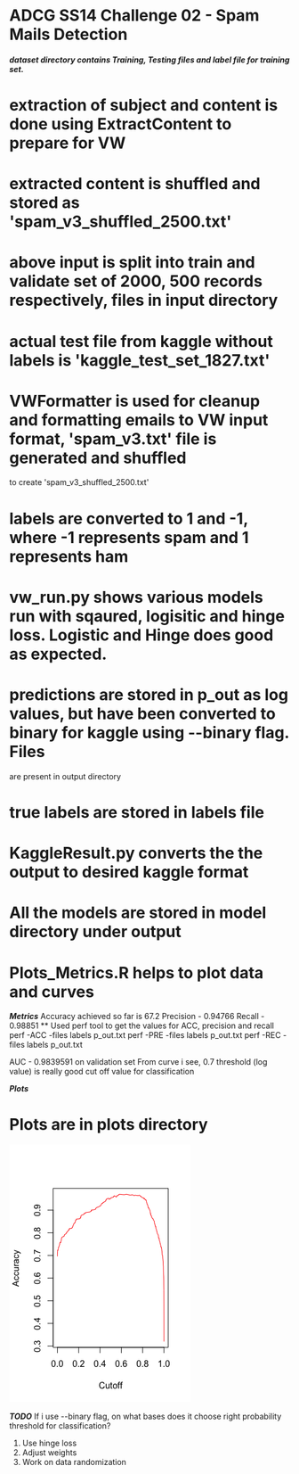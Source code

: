 ADCG SS14 Challenge 02 - Spam Mails Detection
=============================================
#####  dataset directory contains Training, Testing files and label file for training set.
# extraction of subject and content is done using ExtractContent to prepare for VW
# extracted content is shuffled and stored as 'spam_v3_shuffled_2500.txt'
# above input is split into train and validate set of 2000, 500 records respectively, files in input directory
# actual test file from kaggle without labels is 'kaggle_test_set_1827.txt'

# VWFormatter is used for cleanup and formatting emails to VW input format, 'spam_v3.txt' file is generated and shuffled
to create 'spam_v3_shuffled_2500.txt'
# labels are converted to 1 and -1, where -1 represents spam and 1 represents ham
# vw_run.py shows various models run with sqaured, logisitic and hinge loss. Logistic and Hinge does good as expected.
# predictions are stored in p_out as log values, but have been converted to binary for kaggle using --binary flag. Files
are present in output directory
# true labels are stored in labels file
# KaggleResult.py converts the the output to desired kaggle format

# All the models are stored in model directory under output

# Plots_Metrics.R helps to plot data and curves

*****************Metrics*****************
Accuracy achieved so far is 67.2
Precision - 0.94766
Recall - 0.98851
** Used perf tool to get the values for ACC, precision and recall
perf -ACC -files labels p_out.txt
perf -PRE -files labels p_out.txt
perf -REC -files labels p_out.txt

AUC - 0.9839591 on validation set
From curve i see, 0.7 threshold (log value) is really good cut off value for classification

*****************Plots*****************
# Plots are in plots directory
![Accuracy Curve](https://github.com/badlogicmanpreet/vowpal_wabbit/blob/ms_dev/vw_apps/spam/src/plots/AccuracyPlot_Valid.png)

*****************TODO*****************
If i use --binary flag, on what bases does it choose right probability threshold for classification?

1. Use hinge loss
2. Adjust weights
3. Work on data randomization




